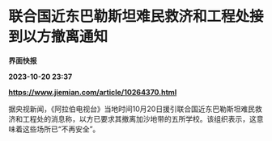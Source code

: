 # 联合国近东巴勒斯坦难民救济和工程处接到以方撤离通知
**界面快报**

**2023-10-20 23:37**

**https://www.jiemian.com/article/10264370.html**

据央视新闻，《阿拉伯电视台》当地时间10月20日援引联合国近东巴勒斯坦难民救济和工程处的消息称，以方已要求其撤离加沙地带的五所学校。该组织表示，这意味着这些场所已“不再安全”。